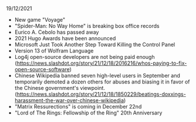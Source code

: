 19/12/2021

- New game "Voyage"
- "Spider-Man: No Way Home" is breaking box office records
- Eurico A. Cebolo has passed away
- 2021 Hugo Awards have been announced
- Microsoft Just Took Another Step Toward Killing the Control Panel
- Version 13 of Wolfram Language
- Log4j open-source developers are not being paid enough (https://news.slashdot.org/story/21/12/18/2016216/whos-paying-to-fix-open-source-software)
- Chinese Wikipedia banned seven high-level users in September and temporarily demoted a dozen others for abuses and biasing it in favor of the Chinese government's viewpoint. (https://news.slashdot.org/story/21/12/18/1850229/beatings-doxxings-harassment-the-war-over-chinese-wikipedia)
- "Matrix Ressurections" is coming in December 22nd
- "Lord of The Rings: Fellowship of the Ring" 20th Anniversary